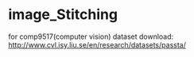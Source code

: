 # image_Stitching
for comp9517(computer vision)
dataset download: http://www.cvl.isy.liu.se/en/research/datasets/passta/
